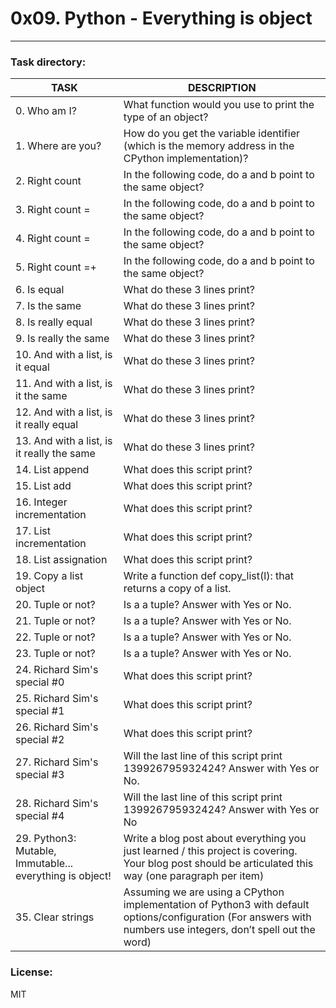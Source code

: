 # 0x09. Python - Everything is object
---

### Task directory: 

| TASK | DESCRIPTION |
| ------ | ------ |
|0. Who am I?|What function would you use to print the type of an object?|
|1. Where are you?|How do you get the variable identifier (which is the memory address in the CPython implementation)?|
|2. Right count|In the following code, do a and b point to the same object?|
|3. Right count = |In the following code, do a and b point to the same object?|
|4. Right count =|In the following code, do a and b point to the same object? |
|5. Right count =+ |In the following code, do a and b point to the same object? |
|6. Is equal|What do these 3 lines print?|
|7. Is the same|What do these 3 lines print?|
|8. Is really equal |What do these 3 lines print?|
|9. Is really the same |What do these 3 lines print?|
|10. And with a list, is it equal |What do these 3 lines print?|
|11. And with a list, is it the same |What do these 3 lines print?|
|12. And with a list, is it really equal|What do these 3 lines print?|
|13. And with a list, is it really the same |What do these 3 lines print?|
|14. List append |What does this script print?|
|15. List add|What does this script print?|
|16. Integer incrementation|What does this script print?|
|17. List incrementation|What does this script print?|
|18. List assignation|What does this script print?|
|19. Copy a list object|Write a function def copy_list(l): that returns a copy of a list.|
|20. Tuple or not? |Is a a tuple? Answer with Yes or No.|
|21. Tuple or not?|Is a a tuple? Answer with Yes or No.|
|22. Tuple or not? |Is a a tuple? Answer with Yes or No.|
|23. Tuple or not? |Is a a tuple? Answer with Yes or No.|
|24. Richard Sim's special #0|What does this script print?|
|25. Richard Sim's special #1|What does this script print?|
|26. Richard Sim's special #2|What does this script print?|
|27. Richard Sim's special #3 |Will the last line of this script print 139926795932424? Answer with Yes or No.|
|28. Richard Sim's special #4|Will the last line of this script print 139926795932424? Answer with Yes or No|
|29. Python3: Mutable, Immutable... everything is object! |Write a blog post about everything you just learned / this project is covering. Your blog post should be articulated this way (one paragraph per item)|
|35. Clear strings|Assuming we are using a CPython implementation of Python3 with default options/configuration (For answers with numbers use integers, don’t spell out the word)|

### License:

MIT